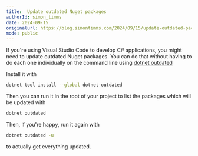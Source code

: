 ```yaml
---
title:  Update outdated Nuget packages
authorId: simon_timms
date: 2024-09-15
originalurl: https://blog.simontimms.com/2024/09/15/update-outdated-packages
mode: public
---
```




If you're using Visual Studio Code to develop C# applications, you might need to update outdated Nuget packages. You can do that without having to do each one individually on the command line using [dotnet outdated](https://github.com/dotnet-outdated/dotnet-outdated)

Install it with 

```bash
dotnet tool install --global dotnet-outdated
```

Then you can run it in the root of your project to list the packages which will be updated with 

```bash
dotnet outdated
```

Then, if you're happy, run it again with 

```bash
dotnet outdated -u
```

 to actually get everything updated.